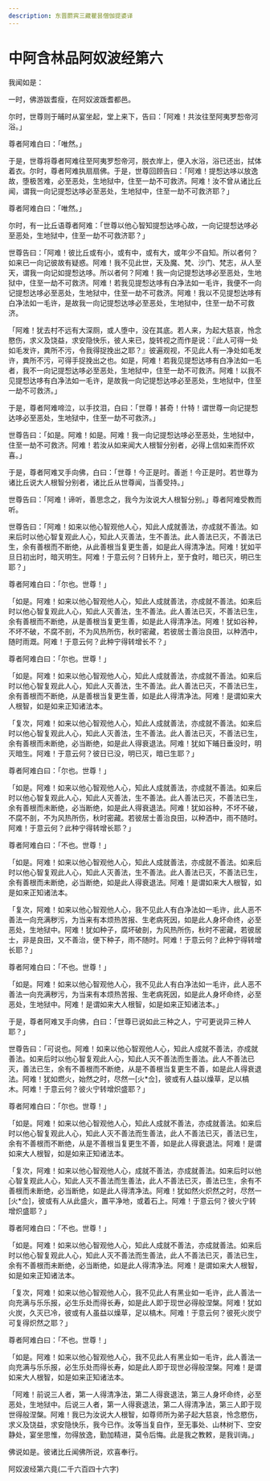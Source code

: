 ```yaml
---
description: 东晋罽宾三藏瞿昙僧伽提婆译
---
```


# 中阿含林品阿奴波经第六

我闻如是：

一时，佛游跋耆瘦，在阿奴波䟦耆都邑。

尔时，世尊则于晡时从宴坐起，堂上来下，告曰：「阿难！共汝往至阿夷罗惒帝河浴。」

尊者阿难白曰：「唯然。」

于是，世尊将尊者阿难往至阿夷罗惒帝河，脱衣岸上，便入水浴，浴已还出，拭体着衣。尔时，尊者阿难执扇扇佛。于是，世尊回顾告曰：「阿难！提惒达哆以放逸故，堕极苦难，必至恶处，生地狱中，住至一劫不可救济。阿难！汝不曾从诸比丘闻，谓我一向记提惒达哆必至恶处，生地狱中，住至一劫不可救济耶？」

尊者阿难白曰：「唯然。」

尔时，有一比丘语尊者阿难：「世尊以他心智知提惒达哆心故，一向记提惒达哆必至恶处，生地狱中，住至一劫不可救济耶？」

世尊告曰：「阿难！彼比丘或有小，或有中，或有大，或年少不自知。所以者何？如来已一向记彼故有疑惑。阿难！我不见此世，天及魔、梵、沙门、梵志，从人至天，谓我一向记如提惒达哆。所以者何？阿难！我一向记提惒达哆必至恶处，生地狱中，住至一劫不可救济。阿难！若我见提惒达哆有白净法如一毛许，我便不一向记提惒达哆必至恶处，生地狱中，住至一劫不可救济。阿难！我以不见提惒达哆有白净法如一毛许，是故我一向记提惒达哆必至恶处，生地狱中，住至一劫不可救济。

「阿难！犹去村不远有大深厕，或人堕中，没在其底。若人来，为起大慈哀，怜念愍伤，求义及饶益，求安隐快乐，彼人来已，旋转视之而作是说：『此人可得一处如毛发许，粪所不污，令我得捉挽出之耶？』彼遍观视，不见此人有一净处如毛发许，粪所不污，可得手捉挽出之也。如是，阿难！若我见提惒达哆有白净法如一毛者，我不一向记提惒达哆必至恶处，生地狱中，住至一劫不可救济。阿难！以我不见提惒达哆有白净法如一毛许，是故我一向记提惒达哆必至恶处，生地狱中，住至一劫不可救济。」

于是，尊者阿难啼泣，以手抆泪，白曰：「世尊！甚奇！什特！谓世尊一向记提惒达哆必至恶处，生地狱中，住至一劫不可救济。」

世尊告曰：「如是。阿难！如是。阿难！我一向记提惒达哆必至恶处，生地狱中，住至一劫不可救济。阿难！若汝从如来闻大人根智分别者，必得上信如来而怀欢喜。」

于是，尊者阿难叉手向佛，白曰：「世尊！今正是时。善逝！今正是时。若世尊为诸比丘说大人根智分别者，诸比丘从世尊闻，当善受持。」

世尊告曰：「阿难！谛听，善思念之，我今为汝说大人根智分别。」尊者阿难受教而听。

世尊告曰：「阿难！如来以他心智观他人心，知此人成就善法，亦成就不善法。如来后时以他心智复观此人心，知此人灭善法，生不善法。此人善法已灭，不善法已生，余有善根而不断绝，从此善根当复更生善，如是此人得清净法。阿难！犹如平旦日初出时，暗灭明生。阿难！于意云何？日转升上，至于食时，暗已灭，明已生耶？」

尊者阿难白曰：「尔也。世尊！」

「如是。阿难！如来以他心智观他人心，知此人成就善法，亦成就不善法。如来后时以他心智复观此人心，知此人灭善法，生不善法。此人善法已灭，不善法已生，余有善根而不断绝，从是善根当复更生善，如是此人得清净法。阿难！犹如谷种，不坏不破，不腐不剖，不为风热所伤，秋时密藏，若彼居士善治良田，以种洒中，随时雨溉。阿难！于意云何？此种宁得转增长不？」

尊者阿难白曰：「尔也。世尊！」

「如是。阿难！如来以他心智观他人心，知此人成就善法，亦成就不善法。如来后时以他心智复观此人心，知此人灭善法，生不善法。此人善法已灭，不善法已生，余有善根而不断绝，从是善根当复更生善，如是此人得清净法。阿难！是谓如来大人根智，如是如来正知诸法本。

「复次，阿难！如来以他心智观他人心，知此人成就善法，亦成就不善法。如来后时以他心智复观此人心，知此人灭善法，生不善法。此人善法已灭，不善法已生，余有善根而未断绝，必当断绝，如是此人得衰退法。阿难！犹如下晡日垂没时，明灭暗生。阿难！于意云何？彼日已没，明已灭，暗已生耶？」

尊者阿难白曰：「尔也。世尊！」

「如是。阿难！如来以他心智观他人心，知此人成就善法，亦成就不善法。如来后时以他心智复观此人心，知此人灭善法，生不善法。此人善法已灭，不善法已生，余有善根而未断绝，必当断绝，如是此人得衰退法。阿难！犹如谷种，不坏不破，不腐不剖，不为风热所伤，秋时密藏。若彼居士善治良田，以种洒中，雨不随时。阿难！于意云何？此种宁得转增长耶？」

尊者阿难白曰：「不也。世尊！」

「如是。阿难！如来以他心智观他人心，知此人成就善法，亦成就不善法。如来后时以他心智复观此人心，知此人灭善法，生不善法。此人善法已灭，不善法已生，余有善根而未断绝，必当断绝，如是此人得衰退法。阿难！是谓如来大人根智，如是如来正知诸法本。

「复次，阿难！如来以他心智观他人心，我不见此人有白净法如一毛许，此人恶不善法一向充满秽污，为当来有本烦热苦报、生老病死因，如是此人身坏命终，必至恶处，生地狱中。阿难！犹如种子，腐坏破剖，为风热所伤，秋时不密藏，若彼居士，非是良田，又不善治，便下种子，雨不随时。阿难！于意云何？此种宁得转增长耶？」

尊者阿难白曰：「不也。世尊！」

「如是。阿难！如来以他心智观他人心，我不见此人有白净法如一毛许，此人恶不善法一向充满秽污，为当来有本烦热苦报、生老病死因，如是此人身坏命终，必至恶处，生地狱中。阿难！是谓如来大人根智，如是如来正知诸法本。」

于是，尊者阿难叉手向佛，白曰：「世尊已说如此三种之人，宁可更说异三种人耶？」

世尊告曰：「可说也。阿难！如来以他心智观他人心，知此人成就不善法，亦成就善法。如来后时以他心智复观此人心，知此人灭不善法而生善法。此人不善法已灭，善法已生，余有不善根而不断绝，从是不善根当复更生不善，如是此人得衰退法。阿难！犹如燃火，始然之时，尽然一\[火\*佥]，彼或有人益以燥草，足以槁木。阿难！于意云何？彼火宁转增炽盛耶？」

尊者阿难白曰：「尔也。世尊！」

「如是。阿难！如来以他心智观他人心，知此人成就不善法，亦成就善法。如来后时以他心智复观此人心，知此人灭不善法而生善法，此人不善法已灭，善法已生，余有不善根而不断绝，从是不善根当复更生不善，如是此人得衰退法。阿难！是谓如来大人根智，如是如来正知诸法本。

「复次，阿难！如来以他心智观他人心，成就不善法，亦成就善法。如来后时以他心智复观此人心，知此人灭不善法而生善法，此人不善法已灭，善法已生，余有不善根而未断绝，必当断绝，如是此人得清净法。阿难！犹如然火炽然之时，尽然一\[火\*佥]，彼或有人从此盛火，置平净地，或着石上。阿难！于意云何？彼火宁转增炽盛耶？」

尊者阿难白曰：「不也。世尊！」

「如是。阿难！如来以他心智观他人心，知此人成就不善法，亦成就善法。如来后时以他心智复观此人心，知此人灭不善法而生善法，此人不善法已灭，善法已生，余有不善根而未断绝，必当断绝，如是此人得清净法。阿难！是谓如来大人根智，如是如来正知诸法本。

「复次，阿难！如来以他心智观他人心，我不见此人有黑业如一毛许，此人善法一向充满与乐乐报，必生乐处而得长寿，如是此人即于现世必得般涅槃。阿难！犹如火炭，久灭已冷，彼或有人虽益以燥草，足以槁木。阿难！于意云何？彼死火炭宁可复得炽然之耶？」

尊者阿难白曰：「不也。世尊！」

「如是。阿难！如来以他心智观他人心，我不见此人有黑业如一毛许，此人善法一向充满与乐乐报，必生乐处而得长寿，如是此人即于现世必得般涅槃。阿难！是谓如来大人根智，如是如来正知诸法本。

「阿难！前说三人者，第一人得清净法，第二人得衰退法，第三人身坏命终，必至恶处，生地狱中。后说三人者，第一人得衰退法，第二人得清净法，第三人即于现世得般涅槃。阿难！我已为汝说大人根智，如尊师所为弟子起大慈哀，怜念愍伤，求义及饶益，求安隐快乐，我今已作。汝等当复自作，至无事处、山林树下、空安静处，宴坐思惟，勿得放逸，勤加精进，莫令后悔。此是我之教敕，是我训诲。」

佛说如是。彼诸比丘闻佛所说，欢喜奉行。

阿奴波经第六竟(二千六百四十六字)
